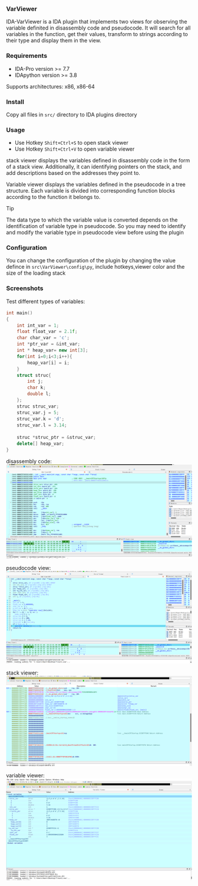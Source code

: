 ### VarViewer

IDA-VarViewer is a IDA plugin that implements two views for observing the variable definited in disassembly code and pseudocode. It will search for all variables in the function, get their values, transform to strings according to their type and display them in the view.


### Requirements

- IDA-Pro version >= 7.7
- IDApython version >= 3.8

Supports architectures: x86, x86-64 

### Install

Copy all files in `src/` directory  to IDA plugins directory


### Usage

- Use Hotkey `Shift+Ctrl+S` to open stack viewer
- Use Hotkey `Shift+Ctrl+V` to open variable viewer

stack viewer displays the variables defined in disassembly code in the form of a stack view. Additionally, it can identifying pointers on the stack, and add descriptions based on the addresses they point to.

Variable viewer displays the variables defined in the pseudocode in a tree structure. Each variable is divided into corresponding function blocks according to the function it belongs to.

> [!TIP]
> The data type to which the variable value is converted depends on the identification of variable type in pseudocode. So you may need to identify and modify the variable type in pseudocode view before using the plugin  


### Configuration

You can change the configuration of the plugin by changing the value defince in `src\VarViewer\config\py`, include hotkeys,viewer color and the size of the loading stack

### Screenshots

Test different types of variables:

```cpp
int main()
{
    int int_var = 1;
    float float_var = 2.1f;
    char char_var = 'c';
    int *ptr_var = &int_var;
    int * heap_var= new int[3];
    for(int i=0;i<3;i++){
        heap_var[i] = i;
    }
    struct struc{
        int j;
        char k;
        double l;
    };
    struc struc_var;
    struc_var.j = 5;
    struc_var.k = 'd';
    struc_var.l = 3.14;

    struc *struc_ptr = &struc_var;
    delete[] heap_var;
}
```

disassembly code:
![](img/disassembly.png)

pseudocode view:
![](img/pseudocode.png)

stack viewer:
![](img/stack_viewer.png)

variable viewer:
![](img/variable_viewer.png)








